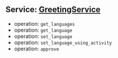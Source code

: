 ## Service: [GreetingService](https://github.com/temporalio/samples-python/blob/main/nexus_sync_operations/service.py)
- operation: `get_languages`
- operation: `get_language`
- operation: `set_language`
- operation: `set_language_using_activity`
- operation: `approve`
